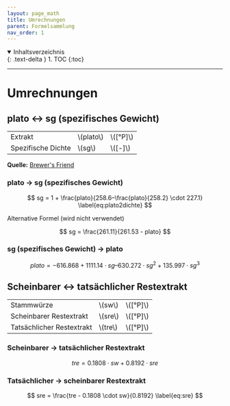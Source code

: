 ```yaml
---
layout: page_math
title: Umrechnungen
parent: Formelsammlung
nav_order: 1
---
```


<details open markdown="block">
  <summary>
    Inhaltsverzeichnis
  </summary>
  {: .text-delta }
1. TOC
{:toc}
</details>

---

# Umrechnungen

## plato &harr; sg (spezifisches Gewicht)

<table class="table-bordered">
  <tr><td>Extrakt</td><td>\(plato\)</td><td>\([&deg;P]\)</td></tr>
  <tr><td>Spezifische Dichte</td><td>\(sg\)</td><td>\([-]\)</td></tr>
</table>

**Quelle:** [Brewer's Friend](http://www.brewersfriend.com/plato-to-sg-conversion-chart/)

### plato &rarr; sg (spezifisches Gewicht)

$$ sg = 1 + \frac{plato}{258.6–\frac{plato}{258.2} \cdot 227.1} \label{eq:plato2dichte} $$


Alternative Formel (wird nicht verwendet)

$$ sg = \frac{261.11}{261.53 - plato} $$

### sg (spezifisches Gewicht) &rarr; plato

$$ plato = -616.868 + 1111.14 \cdot sg – 630.272 \cdot sg^2 + 135.997 \cdot sg^3 \label{eq:dichte2plato} $$


## Scheinbarer &harr; tats&auml;chlicher Restextrakt

<table class="table-bordered">
  <tr><td>Stammw&uuml;rze</td><td>\(sw\)</td><td>\([&deg;P]\)</td></tr>
  <tr><td>Scheinbarer Restextrakt</td><td>\(sre\)</td><td>\([&deg;P]\)</td></tr>
  <tr><td>Tats&auml;chlicher Restextrakt</td><td>\(tre\)</td><td>\([&deg;P]\)</td></tr>
</table>

### Scheinbarer &rarr; tats&auml;chlicher Restextrakt

$$ tre = 0.1808 \cdot sw + 0.8192 \cdot sre \label{eq:tre} $$

### Tats&auml;chlicher &rarr; scheinbarer Restextrakt

$$ sre = \frac{tre - 0.1808 \cdot sw}{0.8192} \label{eq:sre} $$
